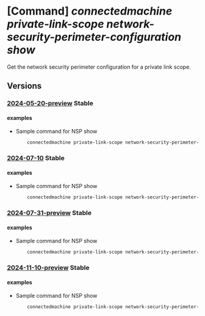 # [Command] _connectedmachine private-link-scope network-security-perimeter-configuration show_

Get the network security perimeter configuration for a private link scope.

## Versions

### [2024-05-20-preview](/Resources/mgmt-plane/L3N1YnNjcmlwdGlvbnMve30vcmVzb3VyY2Vncm91cHMve30vcHJvdmlkZXJzL21pY3Jvc29mdC5oeWJyaWRjb21wdXRlL3ByaXZhdGVsaW5rc2NvcGVzL3t9L25ldHdvcmtzZWN1cml0eXBlcmltZXRlcmNvbmZpZ3VyYXRpb25zL3t9/2024-05-20-preview.xml) **Stable**

<!-- mgmt-plane /subscriptions/{}/resourcegroups/{}/providers/microsoft.hybridcompute/privatelinkscopes/{}/networksecurityperimeterconfigurations/{} 2024-05-20-preview -->

#### examples

- Sample command for NSP show
    ```bash
        connectedmachine private-link-scope network-security-perimeter-configuration show --resource-group myResourceGroup --scope-name myPrivateLinkScope --perimeter-name aaaaaaaa-bbbb-cccc-dddd-eeeeeeeeeeee.myAssociation --subscription mySubscription
    ```

### [2024-07-10](/Resources/mgmt-plane/L3N1YnNjcmlwdGlvbnMve30vcmVzb3VyY2Vncm91cHMve30vcHJvdmlkZXJzL21pY3Jvc29mdC5oeWJyaWRjb21wdXRlL3ByaXZhdGVsaW5rc2NvcGVzL3t9L25ldHdvcmtzZWN1cml0eXBlcmltZXRlcmNvbmZpZ3VyYXRpb25zL3t9/2024-07-10.xml) **Stable**

<!-- mgmt-plane /subscriptions/{}/resourcegroups/{}/providers/microsoft.hybridcompute/privatelinkscopes/{}/networksecurityperimeterconfigurations/{} 2024-07-10 -->

#### examples

- Sample command for NSP show
    ```bash
        connectedmachine private-link-scope network-security-perimeter-configuration show --resource-group myResourceGroup --scope-name myPrivateLinkScope --perimeter-name aaaaaaaa-bbbb-cccc-dddd-eeeeeeeeeeee.myAssociation --subscription mySubscription
    ```

### [2024-07-31-preview](/Resources/mgmt-plane/L3N1YnNjcmlwdGlvbnMve30vcmVzb3VyY2Vncm91cHMve30vcHJvdmlkZXJzL21pY3Jvc29mdC5oeWJyaWRjb21wdXRlL3ByaXZhdGVsaW5rc2NvcGVzL3t9L25ldHdvcmtzZWN1cml0eXBlcmltZXRlcmNvbmZpZ3VyYXRpb25zL3t9/2024-07-31-preview.xml) **Stable**

<!-- mgmt-plane /subscriptions/{}/resourcegroups/{}/providers/microsoft.hybridcompute/privatelinkscopes/{}/networksecurityperimeterconfigurations/{} 2024-07-31-preview -->

#### examples

- Sample command for NSP show
    ```bash
        connectedmachine private-link-scope network-security-perimeter-configuration show --resource-group myResourceGroup --scope-name myPrivateLinkScope --perimeter-name aaaaaaaa-bbbb-cccc-dddd-eeeeeeeeeeee.myAssociation --subscription mySubscription
    ```

### [2024-11-10-preview](/Resources/mgmt-plane/L3N1YnNjcmlwdGlvbnMve30vcmVzb3VyY2Vncm91cHMve30vcHJvdmlkZXJzL21pY3Jvc29mdC5oeWJyaWRjb21wdXRlL3ByaXZhdGVsaW5rc2NvcGVzL3t9L25ldHdvcmtzZWN1cml0eXBlcmltZXRlcmNvbmZpZ3VyYXRpb25zL3t9/2024-11-10-preview.xml) **Stable**

<!-- mgmt-plane /subscriptions/{}/resourcegroups/{}/providers/microsoft.hybridcompute/privatelinkscopes/{}/networksecurityperimeterconfigurations/{} 2024-11-10-preview -->

#### examples

- Sample command for NSP show
    ```bash
        connectedmachine private-link-scope network-security-perimeter-configuration show --resource-group myResourceGroup --scope-name myPrivateLinkScope --perimeter-name aaaaaaaa-bbbb-cccc-dddd-eeeeeeeeeeee.myAssociation --subscription mySubscription
    ```
